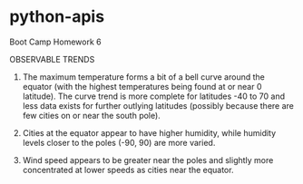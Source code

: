 # python-apis
Boot Camp Homework 6

OBSERVABLE TRENDS

1. The maximum temperature forms a bit of a bell curve around the equator (with the highest temperatures being found at or near 0 latitude). The curve trend is more complete for latitudes -40 to 70 and less data exists for further outlying latitudes (possibly because there are few cities on or near the south pole).

2. Cities at the equator appear to have higher humidity, while humidity levels closer to the poles (-90, 90) are more varied.

3. Wind speed appears to be greater near the poles and slightly more concentrated at lower speeds as cities near the equator.
